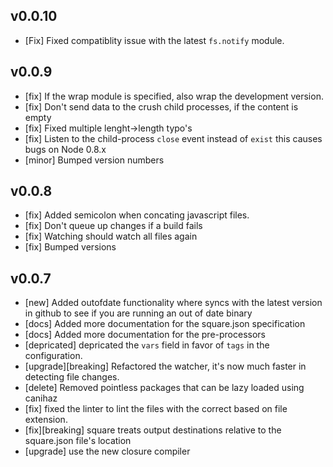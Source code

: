 ## v0.0.10
- [Fix] Fixed compatiblity issue with the latest `fs.notify` module.

## v0.0.9
- [fix] If the wrap module is specified, also wrap the development version.
- [fix] Don't send data to the crush child processes, if the content is empty
- [fix] Fixed multiple lenght->length typo's
- [fix] Listen to the child-process `close` event instead of `exist` this causes
  bugs on Node 0.8.x 
- [minor] Bumped version numbers

## v0.0.8
- [fix] Added semicolon when concating javascript files.
- [fix] Don't queue up changes if a build fails
- [fix] Watching should watch all files again
- [fix] Bumped versions

## v0.0.7

- [new] Added outofdate functionality where syncs with the latest version in
  github to see if you are running an out of date binary
- [docs] Added more documentation for the square.json specification
- [docs] Added more documentation for the pre-processors
- [depricated] depricated the `vars` field in favor of `tags` in the
  configuration.
- [upgrade][breaking] Refactored the watcher, it's now much faster in detecting file
  changes.
- [delete] Removed pointless packages that can be lazy loaded using canihaz
- [fix] fixed the linter to lint the files with the correct based on file
  extension.
- [fix][breaking] square treats output destinations relative to the square.json
  file's location
- [upgrade] use the new closure compiler
